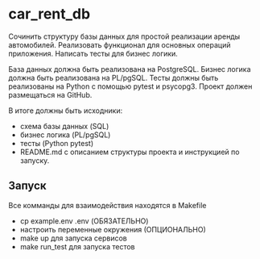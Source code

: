 # car_rent_db

Сочинить структуру базы данных для простой реализации аренды автомобилей.
Реализовать функционал для основных операций приложения.
Написать тесты для бизнес логики.

База данных должна быть реализована на PostgreSQL.
Бизнес логика должна быть реализована на PL/pgSQL.
Тесты должны быть реализованы на Python с помощью pytest и psycopg3.
Проект должен размещаться на GitHub.

В итоге должны быть исходники:
- схема базы данных (SQL)
- бизнес логика (PL/pgSQL)
- тесты (Python pytest)
- README.md с описанием структуры проекта и инструкцией по запуску.

## Запуск

Все комманды для взаимодействия находятся в Makefile

- cp example.env .env (ОБЯЗАТЕЛЬНО)
- настроить переменные окружения (ОПЦИОНАЛЬНО)
- make up для запуска сервисов
- make run_test для запуска тестов